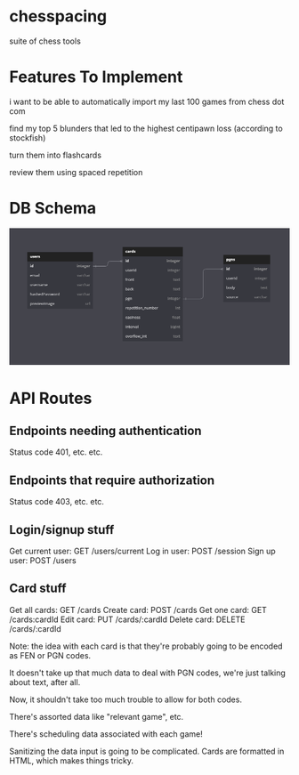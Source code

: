# chesspacing
suite of chess tools


# Features To Implement

i want to be able to automatically import my last 100 games from chess dot com

find my top 5 blunders that led to the highest centipawn loss (according to stockfish)

turn them into flashcards

review them using spaced repetition

# DB Schema

![dbschema](schema.png)

# API Routes

## Endpoints needing authentication

Status code 401, etc. etc.

## Endpoints that require authorization

Status code 403, etc. etc.

## Login/signup stuff

Get current user: GET /users/current
Log in user: POST /session
Sign up user: POST /users

## Card stuff

Get all cards: GET /cards
Create card: POST /cards
Get one card: GET /cards:cardId
Edit card: PUT /cards/:cardId
Delete card: DELETE /cards/:cardId


Note: the idea with each card is that they're probably going to be encoded as FEN or PGN codes.

It doesn't take up that much data to deal with PGN codes, we're just talking about text, after all.

Now, it shouldn't take too much trouble to allow for both codes.

There's assorted data like "relevant game", etc.

There's scheduling data associated with each game!

Sanitizing the data input is going to be complicated. Cards are formatted in HTML, which makes things tricky.

